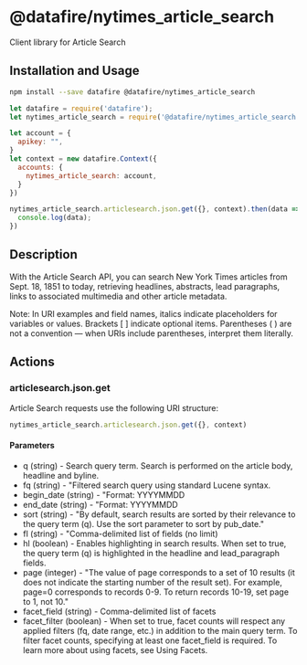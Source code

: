 # @datafire/nytimes_article_search

Client library for Article Search

## Installation and Usage
```bash
npm install --save datafire @datafire/nytimes_article_search
```

```js
let datafire = require('datafire');
let nytimes_article_search = require('@datafire/nytimes_article_search').actions;

let account = {
  apikey: "",
}
let context = new datafire.Context({
  accounts: {
    nytimes_article_search: account,
  }
})

nytimes_article_search.articlesearch.json.get({}, context).then(data => {
  console.log(data);
})
```

## Description
With the Article Search API, you can search New York Times articles from Sept. 18, 1851 to today, retrieving headlines, abstracts, lead paragraphs, links to associated multimedia and other article metadata.  

 Note: In URI examples and field names, italics indicate placeholders for variables or values. Brackets [ ] indicate optional items. Parentheses ( ) are not a convention — when URIs include parentheses, interpret them literally.

## Actions
### articlesearch.json.get
Article Search requests use the following URI structure:



```js
nytimes_article_search.articlesearch.json.get({}, context)
```

#### Parameters
* q (string) - Search query term. Search is performed on the article body, headline and byline.
* fq (string) - "Filtered search query using standard Lucene syntax. 
* begin_date (string) - "Format: YYYYMMDD 
* end_date (string) - "Format: YYYYMMDD 
* sort (string) - "By default, search results are sorted by their relevance to the query term (q). Use the sort parameter to sort by pub_date."
* fl (string) - "Comma-delimited list of fields (no limit)
* hl (boolean) - Enables highlighting in search results. When set to true, the query term (q) is highlighted in the headline and lead_paragraph fields.
* page (integer) - "The value of page corresponds to a set of 10 results (it does not indicate the starting number of the result set). For example, page=0 corresponds to records 0-9. To return records 10-19, set page to 1, not 10."
* facet_field (string) - Comma-delimited list of facets
* facet_filter (boolean) - When set to true, facet counts will respect any applied filters (fq, date range, etc.) in addition to the main query term. To filter facet counts, specifying at least one facet_field is required. To learn more about using facets, see Using Facets.

